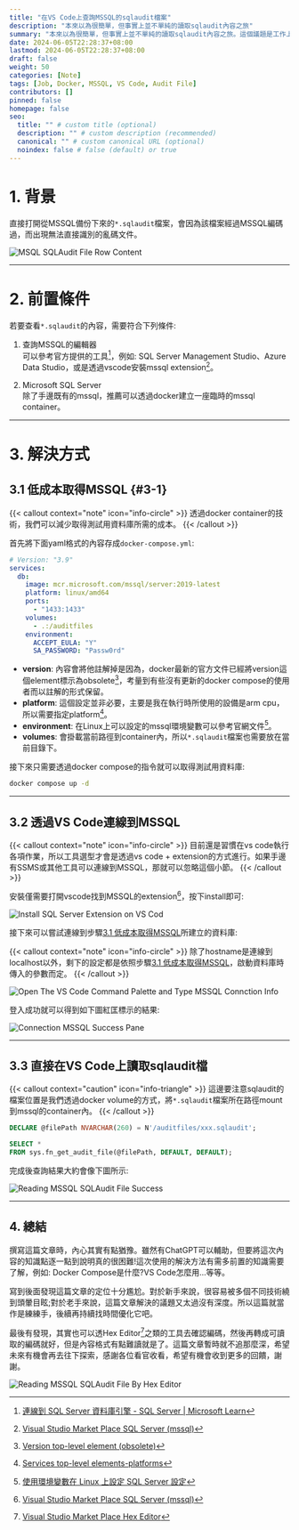 ```yaml
---
title: "在VS Code上查詢MSSQL的sqlaudit檔案"
description: "本來以為很簡單，但事實上並不單純的讀取sqlaudit內容之旅"
summary: "本來以為很簡單，但事實上並不單純的讀取sqlaudit內容之旅。這個議題是工作上遇到需要讀取sqlaudit檔案，但是我並不熟悉MSSQL，所以藉由ChatGPT輔助，針對解答與自己的想法整理出來的筆記。"
date: 2024-06-05T22:28:37+08:00
lastmod: 2024-06-05T22:28:37+08:00
draft: false
weight: 50
categories: [Note]
tags: [Job, Docker, MSSQL, VS Code, Audit File]
contributors: []
pinned: false
homepage: false
seo:
  title: "" # custom title (optional)
  description: "" # custom description (recommended)
  canonical: "" # custom canonical URL (optional)
  noindex: false # false (default) or true
---
```


# 1. 背景

直接打開從MSSQL備份下來的`*.sqlaudit`檔案，會因為該檔案經過MSSQL編碼過，而出現無法直接識別的亂碼文件。

<img src="./images/sqlaudit_file_row_content.png" alt="MSQL SQLAudit File Row Content">

---

# 2. 前置條件

若要查看`*.sqlaudit`的內容，需要符合下列條件:

1. 查詢MSSQL的編輯器<br/>
   可以參考官方提供的工具[^1]，例如: SQL Server Management Studio、Azure Data Studio，或是透過vscode安裝mssql extension[^5]。

2. Microsoft SQL Server<br/>
   除了手邊既有的mssql，推薦可以透過docker建立一座臨時的mssql container。

---

# 3. 解決方式

## 3.1 低成本取得MSSQL {#3-1}

{{< callout context="note" icon="info-circle" >}}
透過docker container的技術，我們可以減少取得測試用資料庫所需的成本。
{{< /callout >}}

首先將下面yaml格式的內容存成`docker-compose.yml`:

```yaml
# Version: "3.9"
services:
  db:
    image: mcr.microsoft.com/mssql/server:2019-latest
    platform: linux/amd64
    ports:
      - "1433:1433"
    volumes:
      - .:/auditfiles
    environment:
      ACCEPT_EULA: "Y"
      SA_PASSWORD: "Passw0rd"
```

* **version**: 內容會將他註解掉是因為，docker最新的官方文件已經將version這個element標示為obsolete[^2]，考量到有些沒有更新的docker compose的使用者而以註解的形式保留。
* **platform**: 這個設定並非必要，主要是我在執行時所使用的設備是arm cpu，所以需要指定platform[^3]。
* **environment**: 在Linux上可以設定的mssql環境變數可以參考官網文件[^4]。
* **volumes**: 會掛載當前路徑到container內，所以`*.sqlaudit`檔案也需要放在當前目錄下。

接下來只需要透過docker compose的指令就可以取得測試用資料庫:

```bash
docker compose up -d
```

---

## 3.2 透過VS Code連線到MSSQL

{{< callout context="note" icon="info-circle" >}}
目前還是習慣在vs code執行各項作業，所以工具選型才會是透過vs code + extension的方式進行。如果手邊有SSMS或其他工具可以連線到MSSQL，那就可以忽略這個小節。
{{< /callout >}}

安裝僅需要打開vscode找到MSSQL的extension[^5]，按下install即可:

<img src="./images/install_sql_server_extension.png" alt="Install SQL Server Extension on VS Cod">

接下來可以嘗試連線到步驟[3.1 低成本取得MSSQL](#3-1)所建立的資料庫:

{{< callout context="note" icon="info-circle" >}}
除了hostname是連線到localhost以外，剩下的設定都是依照步驟[3.1 低成本取得MSSQL](#3-1)，啟動資料庫時傳入的參數而定。
{{< /callout >}}

<img src="./images/connection_mssql.png" alt="Open The VS Code Command Palette and Type MSSQL Connction Info">

登入成功就可以得到如下圖紅匡標示的結果:

<img src="./images/connection_mssql_success.png" alt="Connection MSSQL Success Pane">

---

## 3.3 直接在VS Code上讀取sqlaudit檔

{{< callout context="caution" icon="info-triangle" >}}
這邊要注意sqlaudit的檔案位置是我們透過docker volume的方式，將`*.sqlaudit`檔案所在路徑mount到mssql的container內。
{{< /callout >}}

```sql
DECLARE @filePath NVARCHAR(260) = N'/auditfiles/xxx.sqlaudit';

SELECT *
FROM sys.fn_get_audit_file(@filePath, DEFAULT, DEFAULT);
```

完成後查詢結果大約會像下圖所示:

<img src="./images/query_sqlaudit_success.png" alt="Reading MSSQL SQLAudit File Success">

---

## 4. 總結

撰寫這篇文章時，內心其實有點猶豫。雖然有ChatGPT可以輔助，但要將這次內容的知識點逐一點到說明真的很困難!這次使用的解決方法有需多前置的知識需要了解，例如: Docker Compose是什麼?VS Code怎麼用...等等。

寫到後面發現這篇文章的定位十分尷尬。對於新手來說，很容易被多個不同技術繞到頭暈目眩;對於老手來說，這篇文章解決的議題又太過沒有深度。所以這篇就當作是練練手，後續再持續找時間優化它吧。

最後有發現，其實也可以透Hex Editor[^6]之類的工具去確認編碼，然後再轉成可讀取的編碼就好，但是內容格式有點難讀就是了。這篇文章暫時就不追那麼深，希望未來有機會再去往下探索，感謝各位看官收看，希望有機會收到更多的回饋，謝謝。

<img src="./images/use_hex_tool_decoded.png" alt="Reading MSSQL SQLAudit File By Hex Editor">

[^1]: [連線到 SQL Server 資料庫引擎 - SQL Server | Microsoft Learn](https://learn.microsoft.com/zh-tw/sql/sql-server/connect-to-database-engine?view=sql-server-ver16)
[^2]: [Version top-level element (obsolete)](https://docs.docker.com/compose/compose-file/04-version-and-name/#version-top-level-element-obsolete)
[^3]: [Services top-level elements-platforms](https://docs.docker.com/compose/compose-file/05-services/?highlight=platforms#platform)
[^4]: [使用環境變數在 Linux 上設定 SQL Server 設定](https://learn.microsoft.com/zh-tw/sql/linux/sql-server-linux-configure-environment-variables?view=sql-server-ver16)
[^5]: [Visual Studio Market Place SQL Server (mssql)](https://marketplace.visualstudio.com/items?itemName=ms-mssql.mssql)
[^6]: [Visual Studio Market Place Hex Editor](https://marketplace.visualstudio.com/items?itemName=ms-vscode.hexeditor)
